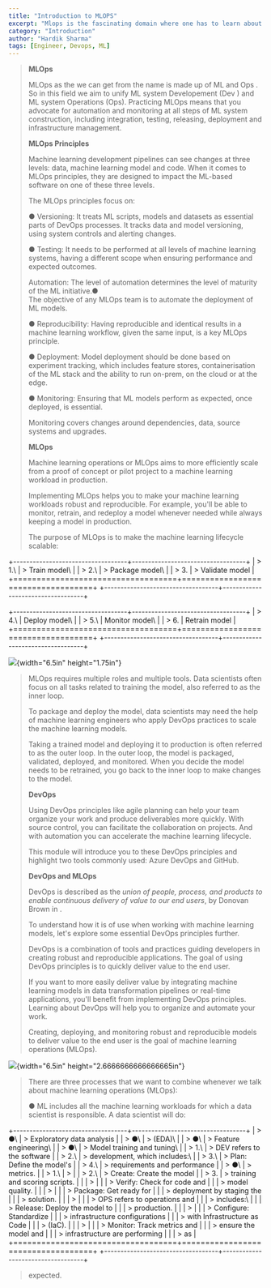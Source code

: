 ```yaml
---
title: "Introduction to MLOPS"
excerpt: "Mlops is the fascinating domain where one has to learn about the field of devops and machine learning"
category: "Introduction"
author: "Hardik Sharma"
tags: [Engineer, Devops, ML]
---
```

> **MLOps**
>
> MLOps as the we can get from the name is made up of ML and Ops . So in
> this field we aim to unify ML system Developement (Dev ) and ML system
> Operations (Ops). Practicing MLOps means that you advocate for
> automation and monitoring at all steps of ML system construction,
> including integration, testing, releasing, deployment and
> infrastructure management.
>
> **MLOps Principles**
>
> Machine learning development pipelines can see changes at three
> levels: data, machine learning model and code. When it comes to MLOps
> principles, they are designed to impact the ML-based software on one
> of these three levels.
>
> The MLOps principles focus on:
>
> ● Versioning: It treats ML scripts, models and datasets as essential
> parts of DevOps processes. It tracks data and model versioning, using
> system controls and alerting changes.
>
> ● Testing: It needs to be performed at all levels of machine learning
> systems, having a different scope when ensuring performance and
> expected outcomes.
>
> Automation: The level of automation determines the level of maturity
> of the ML initiative.●\
> The objective of any MLOps team is to automate the deployment of ML
> models.
>
> ● Reproducibility: Having reproducible and identical results in a
> machine learning workflow, given the same input, is a key MLOps
> principle.
>
> ● Deployment: Model deployment should be done based on experiment
> tracking, which includes feature stores, containerisation of the ML
> stack and the ability to run on-prem, on the cloud or at the edge.
>
> ● Monitoring: Ensuring that ML models perform as expected, once
> deployed, is essential.
>
> Monitoring covers changes around dependencies, data, source systems
> and upgrades.
>
> **MLOps**
>
> Machine learning operations or MLOps aims to more efficiently scale
> from a proof of concept or pilot project to a machine learning
> workload in production.
>
> Implementing MLOps helps you to make your machine learning workloads
> robust and reproducible. For example, you'll be able to monitor,
> retrain, and redeploy a model whenever needed while always keeping a
> model in production.
>
> The purpose of MLOps is to make the machine learning lifecycle
> scalable:

+-----------------------------------+-----------------------------------+
| > 1.\                             | > Train model\                    |
| > 2.\                             | > Package model\                  |
| > 3.                              | > Validate model                  |
+===================================+===================================+
+-----------------------------------+-----------------------------------+

+-----------------------------------+-----------------------------------+
| > 4.\                             | Deploy model\                     |
| > 5.\                             | Monitor model\                    |
| > 6.                              | Retrain model                     |
+===================================+===================================+
+-----------------------------------+-----------------------------------+

![](vertopal_f4175b0cabee45f9bf67c2d31440ee38/media/image1.png){width="6.5in"
height="1.75in"}

> MLOps requires multiple roles and multiple tools. Data scientists
> often focus on all tasks related to training the model, also referred
> to as the inner loop.
>
> To package and deploy the model, data scientists may need the help of
> machine learning engineers who apply DevOps practices to scale the
> machine learning models.
>
> Taking a trained model and deploying it to production is often
> referred to as the outer loop. In the outer loop, the model is
> packaged, validated, deployed, and monitored. When you decide the
> model needs to be retrained, you go back to the inner loop to make
> changes to the model.
>
> **DevOps**
>
> Using DevOps principles like agile planning can help your team
> organize your work and produce deliverables more quickly. With source
> control, you can facilitate the collaboration on projects. And with
> automation you can accelerate the machine learning lifecycle.
>
> This module will introduce you to these DevOps principles and
> highlight two tools commonly used: Azure DevOps and GitHub.
>
> **DevOps and MLOps**
>
> DevOps is described as the *union of people, process, and products to
> enable continuous delivery of value to our end users*, by Donovan
> Brown in .
>
> To understand how it is of use when working with machine learning
> models, let's explore some essential DevOps principles further.
>
> DevOps is a combination of tools and practices guiding developers in
> creating robust and reproducible applications. The goal of using
> DevOps principles is to quickly deliver value to the end user.
>
> If you want to more easily deliver value by integrating machine
> learning models in data transformation pipelines or real-time
> applications, you'll benefit from implementing DevOps principles.
> Learning about DevOps will help you to organize and automate your
> work.
>
> Creating, deploying, and monitoring robust and reproducible models to
> deliver value to the end user is the goal of machine learning
> operations (MLOps).

![](vertopal_f4175b0cabee45f9bf67c2d31440ee38/media/image2.png){width="6.5in"
height="2.6666666666666665in"}

> There are three processes that we want to combine whenever we talk
> about machine learning operations (MLOps):
>
> ● ML includes all the machine learning workloads for which a data
> scientist is responsible. A data scientist will do:

+-----------------------------------+-----------------------------------+
| > ●\                              | > Exploratory data analysis       |
| > ●\                              | > (EDA)\                          |
| > ●\                              | > Feature engineering\            |
| > ●\                              | > Model training and tuning\      |
| > 1.\                             | > DEV refers to the software      |
| > 2.\                             | > development, which includes:\   |
| > 3.\                             | > Plan: Define the model's        |
| > 4.\                             | > requirements and performance    |
| > ●\                              | > metrics.                        |
| > 1.\                             | >                                 |
| > 2.\                             | > Create: Create the model        |
| > 3.                              | > training and scoring scripts.   |
|                                   | >                                 |
|                                   | > Verify: Check for code and      |
|                                   | > model quality.                  |
|                                   | >                                 |
|                                   | > Package: Get ready for          |
|                                   | > deployment by staging the       |
|                                   | > solution.                       |
|                                   | >                                 |
|                                   | > OPS refers to operations and    |
|                                   | > includes:\                      |
|                                   | > Release: Deploy the model to    |
|                                   | > production.                     |
|                                   | >                                 |
|                                   | > Configure: Standardize          |
|                                   | > infrastructure configurations   |
|                                   | > with Infrastructure as Code     |
|                                   | > (IaC).                          |
|                                   | >                                 |
|                                   | > Monitor: Track metrics and      |
|                                   | > ensure the model and            |
|                                   | > infrastructure are performing   |
|                                   | > as                              |
+===================================+===================================+
+-----------------------------------+-----------------------------------+

> expected.
